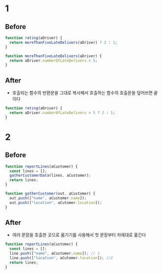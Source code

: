 # 1

## Before

```javascript
function rating(aDriver) {
  return moreThanFiveLateDelivers(aDriver) ? 2 : 1;
}

function moreThanFiveLateDelivers(aDriver) {
  return aDriver.numberOfLateDelivers > 5;
}
```

## After

- 호출되는 함수의 반환문을 그대로 복사해서 호출하는 함수의 호출문을 덮어쓰면 끝이다

```javascript
function rating(aDriver) {
  return aDriver.numberOfLateDelivers > 5 ? 2 : 1;
}
```

# 2

## Before

```javascript
function reportLines(aCustomer) {
  const lines = [];
  gatherCustomerData(lines, aCustomer);
  return lines;
}

function gatherCustomer(out, aCustomer) {
  out.push(["name", aCustomer.name]);
  out.push(["location", aCutomer.location]);
}
```

## After

- 여러 문장을 호출한 곳으로 옮기기를 사용해서 첫 문장부터 차례대로 옮긴다

```javascript
function reportLines(aCustomer) {
  const lines = [];
  line.push(["name", aCustomer.name]); // 1
  line.push(["location", aCutomer.location]); //2
  return lines;
}
```
